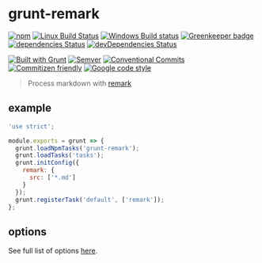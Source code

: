 # grunt-remark

<!-- current project status -->
[![npm](https://img.shields.io/npm/v/grunt-remark.svg)](https://www.npmjs.com/package/grunt-remark)
[![Linux Build Status](https://travis-ci.org/ChristianMurphy/grunt-remark.svg?branch=master)](https://travis-ci.org/ChristianMurphy/grunt-remark)
[![Windows Build status](https://ci.appveyor.com/api/projects/status/dixo63g7304vuuin/branch/master?svg=true)](https://ci.appveyor.com/project/ChristianMurphy/grunt-remark/branch/master)
[![Greenkeeper badge](https://badges.greenkeeper.io/ChristianMurphy/grunt-remark.svg)](https://greenkeeper.io/)
[![dependencies Status](https://david-dm.org/ChristianMurphy/grunt-remark/status.svg)](https://david-dm.org/ChristianMurphy/grunt-remark)
[![devDependencies Status](https://david-dm.org/ChristianMurphy/grunt-remark/dev-status.svg)](https://david-dm.org/ChristianMurphy/grunt-remark?type=dev)

<!-- standards and technologies used in project -->
[![Built with Grunt](https://cdn.gruntjs.com/builtwith.svg)](http://gruntjs.com/)
[![Semver](http://img.shields.io/SemVer/2.0.0.png)](http://semver.org/spec/v2.0.0.html)
[![Conventional Commits](https://img.shields.io/badge/Conventional%20Commits-1.0.0-yellow.svg)](https://conventionalcommits.org)
[![Commitizen friendly](https://img.shields.io/badge/commitizen-friendly-brightgreen.svg)](http://commitizen.github.io/cz-cli/)
[![Google code style](https://img.shields.io/badge/code_style-Google-brightgreen.svg?style=flat)](https://google.github.io/styleguide/jsguide.html)

> Process markdown with [remark](http://remark.js.org/)

## example

``` js
'use strict';

module.exports = grunt => {
  grunt.loadNpmTasks('grunt-remark');
  grunt.loadTasks('tasks');
  grunt.initConfig({
    remark: {
      src: ['*.md']
    }
  });
  grunt.registerTask('default', ['remark']);
};
```

## options

See full list of options [here](https://github.com/wooorm/unified-engine-gulp#options).
